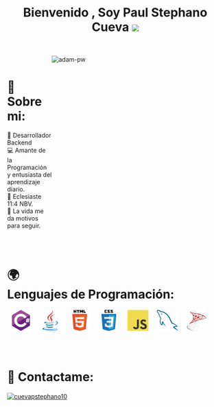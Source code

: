 <h1 align="center">Bienvenido , Soy Paul Stephano Cueva <img src="https://media.giphy.com/media/hvRJCLFzcasrR4ia7z/giphy.gif" width="35"></h1>
<br>

<p>
  <img align="right" src="https://github.com/Adam-pw/Adam-pw/blob/main/animation_500_kxa883sd.gif" alt="adam-pw" width="400" height="500" />
</p>


<br>

# 💫 Sobre mi:
🚀 Desarrollador Backend<br>
💻 Amante de la Programación y entusiasta del aprendizaje diario.<br>
📘 Eclesiaste 11:4 NBV.<br>
🌟 La vida me da motivos para seguir.



<br>
<br>

# 🌍 Lenguajes de Programación:

<p align="left">
  <code> <img height="50" src="https://raw.githubusercontent.com/devicons/devicon/master/icons/csharp/csharp-original.svg"> </code>
  <code> <img height="50" src="https://raw.githubusercontent.com/devicons/devicon/master/icons/java/java-original.svg"> </code>
  <code> <img height="50" src="https://raw.githubusercontent.com/devicons/devicon/master/icons/html5/html5-original-wordmark.svg"> </code>
  <code> <img height="50" src="https://raw.githubusercontent.com/devicons/devicon/master/icons/css3/css3-original-wordmark.svg"> </code>
  <code> <img height="50" src="https://raw.githubusercontent.com/devicons/devicon/master/icons/javascript/javascript-original.svg"> </code>
  <code> <img height="50" src="https://raw.githubusercontent.com/devicons/devicon/master/icons/mysql/mysql-original.svg"> </code>
  <code> <img height="50" src="https://raw.githubusercontent.com/devicons/devicon/master/icons/microsoftsqlserver/microsoftsqlserver-original.svg"> </code>
</p>


<br><br>

# 🔭 Contactame:

<a href="https://www.instagram.com/cuevapstephano10/?hl=es-la" target="blank">
  <img align="center"
    src="https://raw.githubusercontent.com/rahuldkjain/github-profile-readme-generator/master/src/images/icons/Social/instagram.svg"
    alt="cuevapstephano10" height="30" width="40" />
</a>

<br>

